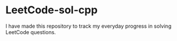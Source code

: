 # LeetCode-sol-cpp
I have made this repository to track my everyday progress in solving LeetCode questions.

